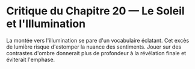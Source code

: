 # Critique du Chapitre 20 — Le Soleil et l'Illumination
La montée vers l'illumination se pare d'un vocabulaire éclatant. Cet excès de lumière risque d'estomper la nuance des sentiments. Jouer sur des contrastes d'ombre donnerait plus de profondeur à la révélation finale et éviterait l'emphase.
